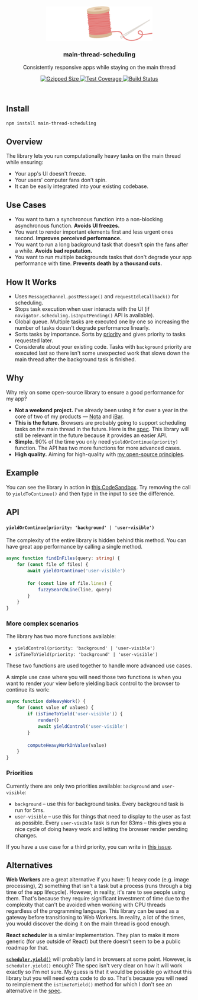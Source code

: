<br>
<br>
<div align="center">
<img width="288px" src="media/logo-centered.png">
</div>

<h3 align="center">
<b>main-thread-scheduling</b>
</h3>
<p align="center">
Consistently responsive apps while staying on the main thread
</p>

<p align="center">
<a href="https://bundlephobia.com/result?p=main-thread-scheduling">
<img src="https://badgen.net/bundlephobia/minzip/main-thread-scheduling" alt="Gzipped Size" />
</a>
<a href="https://codeclimate.com/github/astoilkov/main-thread-scheduling/test_coverage">
<img src="https://img.shields.io/codeclimate/coverage/astoilkov/main-thread-scheduling" alt="Test Coverage" />
</a>
<a href="https://github.com/astoilkov/main-thread-scheduling/actions/workflows/main.yml">
<img src="https://img.shields.io/github/workflow/status/astoilkov/main-thread-scheduling/CI" alt="Build Status" />
</a>
<p>

<br>

## Install

```bash
npm install main-thread-scheduling
```

## Overview

The library lets you run computationally heavy tasks on the main thread while ensuring:
- Your app's UI doesn't freeze.
- Your users' computer fans don't spin.
- It can be easily integrated into your existing codebase.

## Use Cases

- You want to turn a synchronous function into a non-blocking asynchronous function. **Avoids UI freezes.**
- You want to render important elements first and less urgent ones second. **Improves perceived performance.**
- You want to run a long background task that doesn't spin the fans after a while. **Avoids bad reputation.**
- You want to run multiple backgrounds tasks that don't degrade your app performance with time. **Prevents death by a thousand cuts.**

## How It Works

- Uses `MessageChannel.postMessage()` and `requestIdleCallback()` for scheduling.
- Stops task execution when user interacts with the UI (if `navigator.scheduling.isInputPending()` API is available).
- Global queue. Multiple tasks are executed one by one so increasing the number of tasks doesn't degrade performance linearly.
- Sorts tasks by importance. Sorts by [priority](#priorities) and gives priority to tasks requested later.
- Considerate about your existing code. Tasks with `background` priority are executed last so there isn't some unexpected work that slows down the main thread after the background task is finished.

## Why

Why rely on some open-source library to ensure a good performance for my app?
- **Not a weekend project.** I've already been using it for over a year in the core of two of my products — [Nota](https://nota.md) and [iBar](https://ibar.app).
- **This is the future.** Browsers are probably going to support scheduling tasks on the main thread in the future. Here is the [spec](https://github.com/WICG/scheduling-apis). This library will still be relevant in the future because it provides an easier API.
- **Simple.** 90% of the time you only need `yieldOrContinue(priority)` function. The API has two more functions for more advanced cases.
- **High quality.** Aiming for high-quality with [my open-source principles](https://astoilkov.com/my-open-source-principles).

## Example

You can see the library in action in [this CodeSandbox](https://codesandbox.io/s/main-thread-scheduling-example-qqef6?file=/src/App.js:1188-1361). Try removing the call to `yieldToContinue()` and then type in the input to see the difference.

## API

#### `yieldOrContinue(priority: 'background' | 'user-visible')`

The complexity of the entire library is hidden behind this method. You can have great app performance by calling a single method.

```ts
async function findInFiles(query: string) {  
    for (const file of files) {
        await yieldOrContinue('user-visible')
        
        for (const line of file.lines) {
            fuzzySearchLine(line, query)
        }
    }
}
```

### More complex scenarios

The library has two more functions available:
- `yieldControl(priority: 'background' | 'user-visible')`
- `isTimeToYield(priority: 'background' | 'user-visible')`

These two functions are used together to handle more advanced use cases.

A simple use case where you will need those two functions is when you want to render your view before yielding back control to the browser to continue its work:
```ts
async function doHeavyWork() {
    for (const value of values) {
        if (isTimeToYield('user-visible')) {
            render()
            await yieldControl('user-visible')
        }
        
        computeHeavyWorkOnValue(value)
    }
}
```

### Priorities

Currently there are only two priorities available: `background` and `user-visible`:
- `background` – use this for background tasks. Every background task is run for 5ms.
- `user-visible` – use this for things that need to display to the user as fast as possible. Every `user-visible` task is run for 83ms – this gives you a nice cycle of doing heavy work and letting the browser render pending changes.

If you have a use case for a third priority, you can write in [this issue](https://github.com/astoilkov/main-thread-scheduling/issues/1).

## Alternatives

**Web Workers** are a great alternative if you have: 1) heavy code (e.g. image processing), 2) something that isn't a task but a process (runs through a big time of the app lifecycle). However, in reality, it's rare to see people using them. That's because they require significant investment of time due to the complexity that can't be avoided when working with CPU threads regardless of the programming language. This library can be used as a gateway before transitioning to Web Workers. In reality, a lot of the times, you would discover the doing it on the main thread is good enough.

**React scheduler** is a similar implementation. They plan to make it more generic (for use outside of React) but there doesn't seem to be a public roadmap for that.

**[`scheduler.yield()`](https://github.com/WICG/scheduling-apis/blob/main/explainers/yield-and-continuation.md)** will probably land in browsers at some point. However, is `scheduler.yield()` enough? The spec isn't very clear on how it will work exactly so I'm not sure. My guess is that it would be possible go without this library but you will need extra code to do so. That's because you will need to reimplement the `isTimeToYield()` method for which I don't see an alternative in the [spec](https://github.com/WICG/scheduling-apis).
